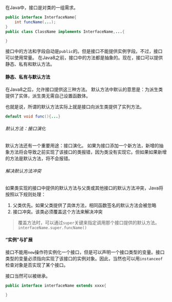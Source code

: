 在Java中，接口是对类的一组需求。
```java
public interface InterfaceName{
	int funcName(...);
}
public class ClassName implements InterfaceName,...{

}
```
接口中的方法和字段自动是`public`的。但是接口不能提供实例字段。不过，接口可以使用常量。
在Java8之前，接口中的方法都是抽象的。现在，接口可以提供静态、私有和默认方法。
#### 静态、私有与默认方法
在Java8之后，允许接口提供这三种方法。
默认方法中默认的意思是：为派生类提供了实体，派生类无需自己设置函数体。

也就是说，所谓的默认方法实际上就是接口向派生类提供了实列方法。
```java
default void func(){...}
```
###### 默认方法：接口演化
默认方法还有一个重要用途：接口演化。
如果为接口添加一个新方法，新增的抽象方法将会导致之前实现了该接口的类报错，因为类没有实现它。但如果如果新增的方法是默认方法，将不会报错。
###### 解决默认方法冲突
如果类实现的接口中提供的默认方法与父类或其他接口的默认方法冲突，Java将按照以下规则处理：
1. 父类优先。如果父类提供了具体方法，相同函数签名的默认方法会被忽略
2. 接口冲突。该类必须覆盖这个方法来解决冲突
>覆盖方法时，可以通过`super`关键来指定调用那个接口提供的默认方法。`interfaceName.super.funcName()`


#### “实例”与扩展
接口不能用`new`操作符实例化一个接口，但是可以声明一个接口类型的变量。接口类型的变量必须指向实现了该接口的实例对象。因此，当然也可以用`instanceof`检查对象是否实现了某个接口。

接口当然可以被继承。
```java
public interface interfaceName extends xxxx{

}
```
